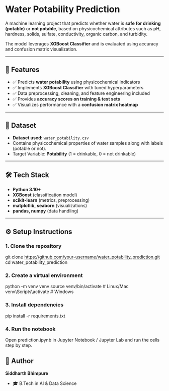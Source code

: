 #  Water Potability Prediction  

A machine learning project that predicts whether water is **safe for drinking (potable)** or **not potable**, based on physicochemical attributes such as pH, hardness, solids, sulfate, conductivity, organic carbon, and turbidity.  

The model leverages **XGBoost Classifier** and is evaluated using accuracy and confusion matrix visualization.  

---

## 🚀 Features
- ✅ Predicts **water potability** using physicochemical indicators  
- ✅ Implements **XGBoost Classifier** with tuned hyperparameters  
- ✅ Data preprocessing, cleaning, and feature engineering included  
- ✅ Provides **accuracy scores on training & test sets**  
- ✅ Visualizes performance with a **confusion matrix heatmap**  

---

## 📂 Dataset
- **Dataset used:** `water_potability.csv`  
- Contains physicochemical properties of water samples along with labels (potable or not).  
- Target Variable: **Potability** (1 = drinkable, 0 = not drinkable)  

---

## 🛠️ Tech Stack
- **Python 3.10+**  
- **XGBoost** (classification model)  
- **scikit-learn** (metrics, preprocessing)  
- **matplotlib, seaborn** (visualizations)  
- **pandas, numpy** (data handling)  

---

## ⚙️ Setup Instructions

### 1. Clone the repository

git clone https://github.com/your-username/water_potability_prediction.git
cd water_potability_prediction

### 2. Create a virtual environment
python -m venv venv
source venv/bin/activate   # Linux/Mac
venv\Scripts\activate      # Windows

### 3. Install dependencies
pip install -r requirements.txt

### 4. Run the notebook
Open prediction.ipynb in Jupyter Notebook / Jupyter Lab and run the cells step by step.



## 👤 Author
**Siddharth Bhimpure**  
- 🎓 B.Tech in AI & Data Science  
